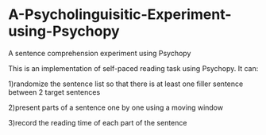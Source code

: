 # A-Psycholinguisitic-Experiment-using-Psychopy
A sentence comprehension experiment using Psychopy

This is an implementation of self-paced reading task using Psychopy. It can:

1)randomize the sentence list so that there is at least one filler sentence between 2 target sentences

2)present parts of a sentence one by one using a moving window

3)record the reading time of each part of the sentence
